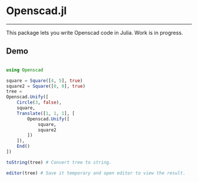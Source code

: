 # Openscad.jl
---

This package lets you write Openscad code in Julia.
Work is in progress.

## Demo
```julia

using Openscad

square = Square([4, 5], true)
square2 = Square([0, 0], true)
tree =
Openscad.Unify([
    Circle(3, false),
    square,
    Translate([1, 1, 1], [
        Openscad.Unify([
            square,
            square2
        ])
    ]),
    End()
])

toString(tree) # Convert tree to string.

editor(tree) # Save it temporary and open editor to view the result.

```
